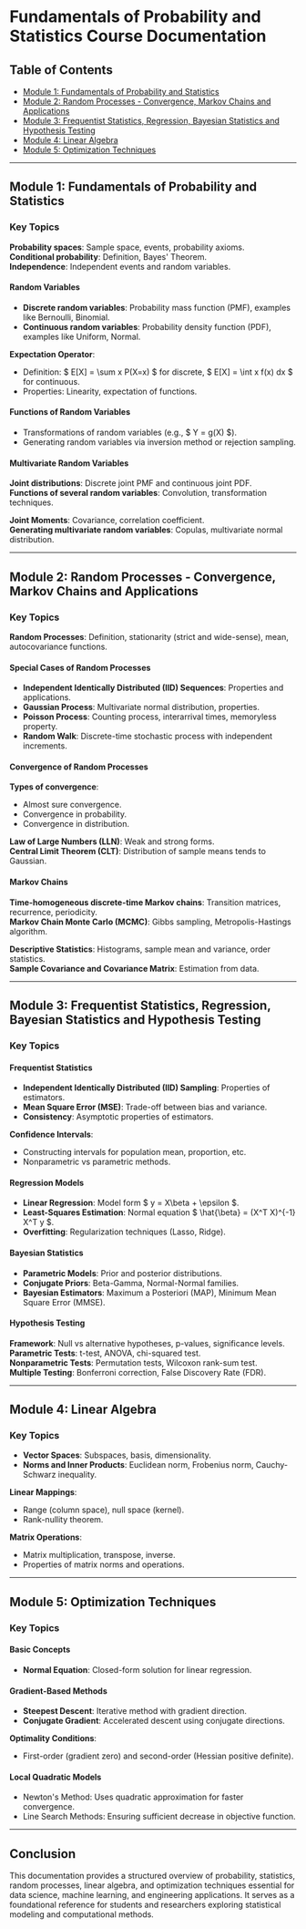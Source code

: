 # Fundamentals of Probability and Statistics Course Documentation

## Table of Contents
- [Module 1: Fundamentals of Probability and Statistics](#module-1-fundamentals-of-probability-and-statistics)
- [Module 2: Random Processes - Convergence, Markov Chains and Applications](#module-2-random-processes---convergence-markov-chains-and-applications)
- [Module 3: Frequentist Statistics, Regression, Bayesian Statistics and Hypothesis Testing](#module-3-frequentist-statistics-regression-bayesian-statistics-and-hypothesis-testing)
- [Module 4: Linear Algebra](#module-4-linear-algebra)
- [Module 5: Optimization Techniques](#module-5-optimization-techniques)

---

## Module 1: Fundamentals of Probability and Statistics

### Key Topics
**Probability spaces**: Sample space, events, probability axioms.  
**Conditional probability**: Definition, Bayes' Theorem.  
**Independence**: Independent events and random variables.  

#### Random Variables
- **Discrete random variables**: Probability mass function (PMF), examples like Bernoulli, Binomial.
- **Continuous random variables**: Probability density function (PDF), examples like Uniform, Normal.

**Expectation Operator**:  
- Definition: $ E[X] = \sum x P(X=x) $ for discrete, $ E[X] = \int x f(x) dx $ for continuous.  
- Properties: Linearity, expectation of functions.

#### Functions of Random Variables
- Transformations of random variables (e.g., $ Y = g(X) $).  
- Generating random variables via inversion method or rejection sampling.

#### Multivariate Random Variables
**Joint distributions**: Discrete joint PMF and continuous joint PDF.  
**Functions of several random variables**: Convolution, transformation techniques.  

**Joint Moments**: Covariance, correlation coefficient.  
**Generating multivariate random variables**: Copulas, multivariate normal distribution.

---

## Module 2: Random Processes - Convergence, Markov Chains and Applications

### Key Topics
**Random Processes**: Definition, stationarity (strict and wide-sense), mean, autocovariance functions.  

#### Special Cases of Random Processes
- **Independent Identically Distributed (IID) Sequences**: Properties and applications.
- **Gaussian Process**: Multivariate normal distribution, properties.
- **Poisson Process**: Counting process, interarrival times, memoryless property.
- **Random Walk**: Discrete-time stochastic process with independent increments.

#### Convergence of Random Processes
**Types of convergence**:  
- Almost sure convergence.  
- Convergence in probability.  
- Convergence in distribution.  

**Law of Large Numbers (LLN)**: Weak and strong forms.  
**Central Limit Theorem (CLT)**: Distribution of sample means tends to Gaussian.

#### Markov Chains
**Time-homogeneous discrete-time Markov chains**: Transition matrices, recurrence, periodicity.  
**Markov Chain Monte Carlo (MCMC)**: Gibbs sampling, Metropolis-Hastings algorithm.  

**Descriptive Statistics**: Histograms, sample mean and variance, order statistics.  
**Sample Covariance and Covariance Matrix**: Estimation from data.

---

## Module 3: Frequentist Statistics, Regression, Bayesian Statistics and Hypothesis Testing

### Key Topics
#### **Frequentist Statistics**
- **Independent Identically Distributed (IID) Sampling**: Properties of estimators.
- **Mean Square Error (MSE)**: Trade-off between bias and variance.  
- **Consistency**: Asymptotic properties of estimators.

**Confidence Intervals**:  
- Constructing intervals for population mean, proportion, etc.  
- Nonparametric vs parametric methods.

#### **Regression Models**
- **Linear Regression**: Model form $ y = X\beta + \epsilon $.  
- **Least-Squares Estimation**: Normal equation $ \hat{\beta} = (X^T X)^{-1} X^T y $.  
- **Overfitting**: Regularization techniques (Lasso, Ridge).

#### **Bayesian Statistics**
- **Parametric Models**: Prior and posterior distributions.  
- **Conjugate Priors**: Beta-Gamma, Normal-Normal families.  
- **Bayesian Estimators**: Maximum a Posteriori (MAP), Minimum Mean Square Error (MMSE).

#### **Hypothesis Testing**
**Framework**: Null vs alternative hypotheses, p-values, significance levels.  
**Parametric Tests**: t-test, ANOVA, chi-squared test.  
**Nonparametric Tests**: Permutation tests, Wilcoxon rank-sum test.  
**Multiple Testing**: Bonferroni correction, False Discovery Rate (FDR).

---

## Module 4: Linear Algebra

### Key Topics
- **Vector Spaces**: Subspaces, basis, dimensionality.  
- **Norms and Inner Products**: Euclidean norm, Frobenius norm, Cauchy-Schwarz inequality.

**Linear Mappings**:  
- Range (column space), null space (kernel).  
- Rank-nullity theorem.

**Matrix Operations**:  
- Matrix multiplication, transpose, inverse.  
- Properties of matrix norms and operations.

---

## Module 5: Optimization Techniques

### Key Topics
#### **Basic Concepts**
- **Normal Equation**: Closed-form solution for linear regression.  

#### **Gradient-Based Methods**
- **Steepest Descent**: Iterative method with gradient direction.  
- **Conjugate Gradient**: Accelerated descent using conjugate directions.  

**Optimality Conditions**:  
- First-order (gradient zero) and second-order (Hessian positive definite).  

#### **Local Quadratic Models**
- Newton's Method: Uses quadratic approximation for faster convergence.  
- Line Search Methods: Ensuring sufficient decrease in objective function.

---

## Conclusion
This documentation provides a structured overview of probability, statistics, random processes, linear algebra, and optimization techniques essential for data science, machine learning, and engineering applications. It serves as a foundational reference for students and researchers exploring statistical modeling and computational methods.